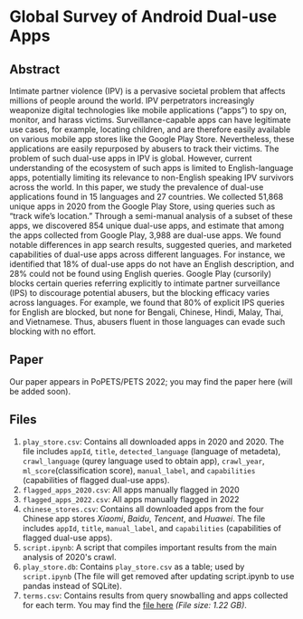 # Global Survey of Android Dual-use Apps
## Abstract
Intimate partner violence (IPV) is a pervasive societal problem that affects millions of people around the world. IPV perpetrators increasingly weaponize digital technologies like mobile applications (“apps”) to spy on, monitor, and harass victims. Surveillance-capable apps can have legitimate use cases, for example, locating children, and are therefore easily available on various mobile app stores like the Google Play Store. Nevertheless, these applications are easily repurposed by abusers to track their victims. The problem of such dual-use apps in IPV is global. However, current understanding of the ecosystem of such apps is limited to English-language apps, potentially limiting its relevance to non-English speaking IPV survivors across the world. In this paper, we study the prevalence of dual-use applications found in 15 languages and 27 countries. We collected 51,868 unique apps in 2020 from the Google Play Store, using queries such as “track wife’s location.” Through a semi-manual analysis of a subset of these apps, we discovered 854 unique dual-use apps, and estimate that among the apps collected from Google Play, 3,988 are dual-use apps. We found notable differences in app search results, suggested queries, and marketed capabilities of dual-use apps across different languages. For instance, we identified that 18% of dual-use apps do not have an English description, and 28% could not be found using English queries. Google Play (cursorily) blocks certain queries referring explicitly to intimate partner surveillance (IPS) to discourage potential abusers, but the blocking efficacy varies across languages. For example, we found that 80% of explicit IPS queries for English are blocked, but none for Bengali, Chinese, Hindi, Malay, Thai, and Vietnamese. Thus, abusers fluent in those languages can evade such blocking with no effort.

## Paper
Our paper appears in PoPETS/PETS 2022; you may find the paper here (will be added soon). 

## Files
1. `play_store.csv`: Contains all downloaded apps in 2020 and 2020. The file includes `appId`, `title`, `detected_language` (language of metadeta), `crawl_language` (qurey language used to obtain app), `crawl_year`, `ml_score`(classification score), `manual_label`, and `capabilities` (capabilities of flagged dual-use apps).
2. `flagged_apps_2020.csv`: All apps manually flagged in 2020
3. `flagged_apps_2022.csv`: All apps manually flagged in 2022
4. `chinese_stores.csv`: Contains all downloaded apps from the four Chinese app stores *Xiaomi*, *Baidu*, *Tencent*, and *Huawei*. The file includes `appId`, `title`, `manual_label`, and `capabilities` (capabilities of flagged dual-use apps).
5. `script.ipynb`: A script that compiles important results from the main analysis of 2020's crawl.
6. `play_store.db`: Contains `play_store.csv` as a table; used by `script.ipynb` (The file will get removed after updating script.ipynb to use pandas instead of SQLite).
7. `terms.csv`: Contains results from query snowballing and apps collected for each term. You may find the [file here](https://drive.google.com/file/d/1VYj54HwIHPqvPjkVIpv7wF6jDyRVWiZO/view?usp=sharing) _(File size: 1.22 GB)_.

